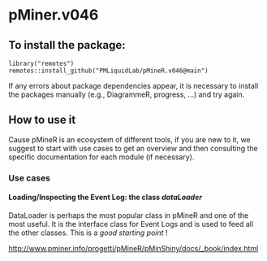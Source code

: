 # pMiner.v046

## To install the package: 
  
```
library("remotes")
remotes::install_github("PMLiquidLab/pMineR.v046@main") 
```

If any errors about package dependencies appear, it is necessary to install the packages manually (e.g., DiagrammeR, progress, ...) and try again.

## How to use it

Cause pMineR is an ecosystem of different tools, if you are new to it, we suggest to start with use cases to get an overview and then consulting the specific documentation for each module (if necessary).


### Use cases


#### Loading/Inspecting the Event Log: the class *dataLoader*

DataLoader is perhaps the most popular class in pMineR and one of the most useful. It is the interface class for Event Logs and is used to feed all the other classes. This is a *good starting point* !

http://www.pminer.info/progetti/pMineR/pMinShiny/docs/_book/index.html

